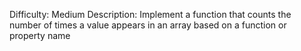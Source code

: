 Difficulty: Medium
Description: Implement a function that counts the number of times a value appears in an array based on a function or property name